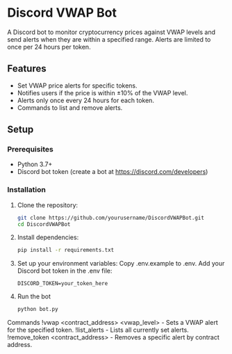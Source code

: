 # Discord VWAP Bot

A Discord bot to monitor cryptocurrency prices against VWAP levels and send alerts when they are within a specified range. Alerts are limited to once per 24 hours per token.

## Features
- Set VWAP price alerts for specific tokens.
- Notifies users if the price is within ±10% of the VWAP level.
- Alerts only once every 24 hours for each token.
- Commands to list and remove alerts.

## Setup

### Prerequisites
- Python 3.7+
- Discord bot token (create a bot at https://discord.com/developers)

### Installation

1. Clone the repository:

   ```bash
   git clone https://github.com/yourusername/DiscordVWAPBot.git
   cd DiscordVWAPBot

2. Install dependencies:

   ```bash
   pip install -r requirements.txt

3. Set up your environment variables:
Copy .env.example to .env.
Add your Discord bot token in the .env file:

    ```
    DISCORD_TOKEN=your_token_here

4. Run the bot

   ```bash
   python bot.py


Commands
!vwap <contract_address> <vwap_level> - Sets a VWAP alert for the specified token.
!list_alerts - Lists all currently set alerts.
!remove_token <contract_address> - Removes a specific alert by contract address.
